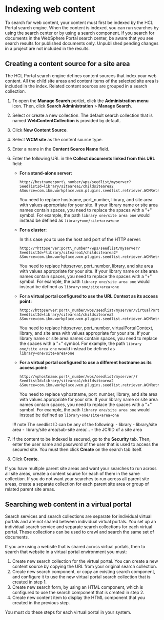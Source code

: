 # Indexing web content

To search for web content, your content must first be indexed by the HCL Portal search engine. When the content is indexed, you can run searches by using the search center or by using a search component. If you search for documents in the WebSphere Portal search center, be aware that you see search results for published documents only. Unpublished pending changes in a project are not included in the results.

## Creating a content source for a site area

The HCL Portal search engine defines content sources that index your web content. All the child site areas and content items of the selected site area is included in the index. Related content sources are grouped in a search collection.

1.  To open the **Manage Search** portlet, click the **Administration menu** icon. Then, click **Search Administration** \> **Manage Search**.
2.  Select or create a new collection. The default search collection that is named **WebContentCollection** is provided by default.
3.  Click **New Content Source**.
4.  Select **WCM site** as the content source type.
5.  Enter a name in the **Content Source Name** field.
6.  Enter the following URL in the **Collect documents linked from this URL** field:

    -   **For a stand-alone server:**

        ```
        http://hostname:port\_number/wps/seedlist/myserver?SeedlistId=library/sitearea1/childsitearea2
        &Source=com.ibm.workplace.wcm.plugins.seedlist.retriever.WCMRetrieverFactory&Action=GetDocuments
        ```

        You need to replace hostname, port\_number, library, and site area with values appropriate for your site. If your library name or site area names contain spaces, you need to replace the spaces with a "+" symbol. For example, the path `library one/site area one` would instead be defined as `library+one/site+area+one`

    -   **For a cluster:**

        In this case you to use the host and port of the HTTP server:

        ```
        http://*httpserver:port\_number*/wps/seedlist/myserver?SeedlistId=*library/sitearea1/childsitearea2*
        &Source=com.ibm.workplace.wcm.plugins.seedlist.retriever.WCMRetrieverFactory&Action=GetDocuments
        ```

        You need to replace httpserver, port\_number, library, and site area with values appropriate for your site. If your library name or site area names contain spaces, you need to replace the spaces with a "+" symbol. For example, the path `library one/site area one` would instead be defined as `library+one/site+area+one`

    -   **For a virtual portal configured to use the URL Context as its access point:**

        ```
        http://httpserver:port\_number/wps/seedlist/myserver/virtualPortalContext?SeedlistId=library/sitearea1/childsitearea2
        &Source=com.ibm.workplace.wcm.plugins.seedlist.retriever.WCMRetrieverFactory&Action=GetDocuments
        ```

        You need to replace httpserver, port\_number, virtualPortalContext, library, and site area with values appropriate for your site. If your library name or site area names contain spaces, you need to replace the spaces with a "+" symbol. For example, the path `library one/site area one` would instead be defined as `library+one/site+area+one`

    -   **For a virtual portal configured to use a different hostname as its access point:**

        ```
        http://vphostname:port\_number/wps/seedlist/myserver/?SeedlistId=library/sitearea1/childsitearea2
        &Source=com.ibm.workplace.wcm.plugins.seedlist.retriever.WCMRetrieverFactory&Action=GetDocuments
        ```

        You need to replace vphostname, port\_number, library, and site area with values appropriate for your site. If your library name or site area names contain spaces, you need to replace the spaces with a "+" symbol. For example, the path `library one/site area one` would instead be defined as `library+one/site+area+one`

    !!! note
        The seedlist ID can be any of the following:
        -   library
        -   library/site area
        -   library/site area/sub-site area/...
        -   the JCRID of a site area

7.  If the content to be indexed is secured, go to the **Security** tab. Then, enter the user name and password of the user that is used to access the secured site. You must then click **Create** on the search tab itself.

8.  Click **Create**.

If you have multiple parent site areas and want your searches to run across all site areas, create a content source for each of them in the same collection. If you do not want your searches to run across all parent site areas, create a separate collection for each parent site area or group of related parent site areas.

## Searching web content in a virtual portal

Search services and search collections are separate for individual virtual portals and are not shared between individual virtual portals. You set up an individual search service and separate search collections for each virtual portal. These collections can be used to crawl and search the same set of documents.

If you are using a website that is shared across virtual portals, then to search that website in a virtual portal environment you must:

1.  Create new search collection for the virtual portal. You can create a new content source by copying the URL from your original search collection.
2.  Create new search component, or copy an existing search component, and configure it to use the new virtual portal search collection that is created in step 1.
3.  Create new search form, by using an HTML component, which is configured to use the search component that is created in step 2.
4.  Create new content item to display the HTML component that you created in the previous step.

You must do these steps for each virtual portal in your system.

<!--
-   **[Indexing web content in a multilingual environment](../wcm/wcm_dev_search_portal_multi.md)**  
Learn about the best practices for indexing web content if you are working with a multilingual Web Content Manager site.


**Previous topic:**[Planning and preparing for Portal Search](../admin-system/srcbfrwrkgwtprtlsrch.md)

**Next topic:**[Configuring Web Content Manager search options](../wcm/wcm_config_search.md)

**Related information**  


[Searching on secured portal sites and pages and content management items](../admin-system/srtsrchscrprtlstepgs.md) -->
